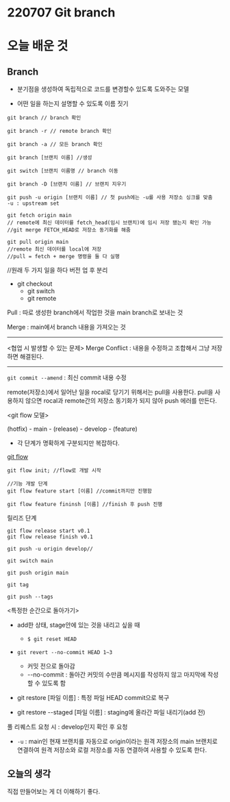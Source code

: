# 220707 Git branch

# 오늘 배운 것

## Branch
- 분기점을 생성하여 독립적으로 코드를 변경할수 있도록 도와주는 모델  

- 어떤 일을 하는지 설명할 수 있도록 이름 짓기

```
git branch // branch 확인

git branch -r // remote branch 확인

git branch -a // 모든 branch 확인

git branch [브랜치 이름] //생성

git switch [브랜치 이름명 // branch 이동

git branch -D [브랜치 이름] // 브랜치 지우기

git push -u origin [브랜치 이름] // 첫 push에는 -u를 사용 저장소 싱크를 맞춤
-u : upstream set

git fetch origin main 
// remote에 최신 데이터를 fetch_head(임시 브랜치)에 임시 저장 됐는지 확인 가능
//git merge FETCH_HEAD로 저장소 동기화를 해줌

git pull origin main 
//remote 최신 데이터를 local에 저장
//pull = fetch + merge 명령을 둘 다 실행
```
//원래 두 가지 일을 하다 버전 업 후 분리
- git checkout
    - git switch 
    - git remote

Pull : 따로 생성한 branch에서 작업한 것을 main branch로 보내는 것

Merge : main에서 branch 내용을 가져오는 것

----

<협업 시 발생할 수 있는 문제>
 Merge Conflict :
 내용을 수정하고 조합해서 그냥 저장하면 해결된다. 


----

`git commit --amend` : 최신 commit 내용 수정


remote(저장소)에서 일어난 일을 rocal로 당기기 위해서는 pull을 사용한다. pull을 사용하지 않으면 rocal과 remote간의 저장소 동기화가 되지 않아 push 에러를 만든다. 

<git flow 모델>

(hotfix) - main - (release) - develop - (feature)

- 각 단계가 명확하게 구분되지만 복잡하다. 

[git flow](https://danielkummer.github.io/git-flow-cheatsheet/index.ko_KR.html
)


```
git flow init; //flow로 개발 시작

//기능 개발 단계 
git flow feature start [이름] //commit까지만 진행함

git flow feature fininsh [이름] //finish 후 push 진행 
```

릴리즈 단계
```
git flow release start v0.1
git flow release finish v0.1

git push -u origin develop//

git switch main

git push origin main

git tag

git push --tags
```
<특정한 순간으로 돌아가기>

 - add한 상태, stage안에 있는 것을 내리고 싶을 때
    - `$ git reset HEAD`
 
 - `git revert --no-commit HEAD 1~3`
    - 커밋 전으로 돌아감
    - --no-commit : 돌아간 커밋의 수만큼 메시지를 작성하지 않고 마지막에 작성할 수 있도록 함 

  - git restore [파일 이름] : 특정 파일 HEAD commit으로 복구
  - git restore --staged [파일 이름] : staging에 올라간 파일 내리기(add 전)

풀 리퀘스트 요청 시 :
develop인지 확인 후 요청

- `-u` : main인 현재 브랜치를 자동으로 origin이라는 원격 저장소의 main 브랜치로 연결하여 원격 저장소와 로컬 저장소를 자동 연결하여 사용할 수 있도록 한다. 

## 오늘의 생각
직접 만들어보는 게 더 이해하기 좋다. 
